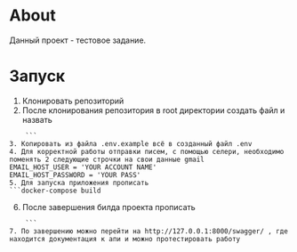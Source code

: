 # About
Данный проект - тестовое задание.
# Запуск
1. Клонировать репозиторий
2. После клонирования репозитория в root директории создать файл и назвать
```.env
    ```
3. Копировать из файла .env.example всё в созданный файл .env
4. Для корректной работы отправки писем, с помощью селери, необходимо поменять 2 следующие строчки на свои данные gmail
EMAIL_HOST_USER = 'YOUR ACCOUNT NAME'
EMAIL_HOST_PASSWORD = 'YOUR PASS'
5. Для запуска приложения прописать
```docker-compose build
  ```
6. После завершения билда проекта прописать
```docker-compose up -d
    ```
7. По завершению можно перейти на http://127.0.0.1:8000/swagger/ , где находится документация к апи и можно протестировать работу
